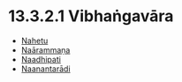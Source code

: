 

# 13.3.2.1 Vibhaṅgavāra

* [Nahetu](13.3.2.1/Nahetu.md)
* [Naārammaṇa](13.3.2.1/Naarammana.md)
* [Naadhipati](13.3.2.1/Naadhipati.md)
* [Naanantarādi](13.3.2.1/Naanantaradi.md)



